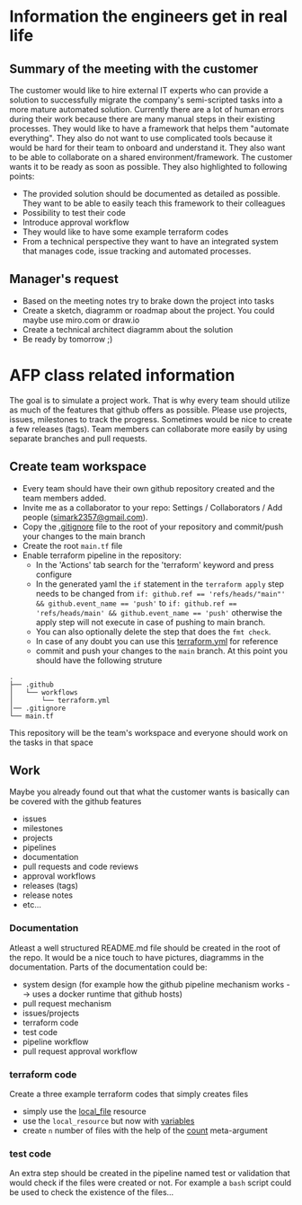 # Information the engineers get in real life
## Summary of the meeting with the customer
The customer would like to hire external IT experts who can provide a solution to successfully migrate the company's semi-scripted tasks into a more mature automated solution.
Currently there are a lot of human errors during their work because there are many manual steps in their existing processes. They would like to have a framework that helps them "automate everything".
They also do not want to use complicated tools because it would be hard for their team to onboard and understand it. They also want to be able to collaborate on a shared environment/framework. 
The customer wants it to be ready as soon as possible. They also highlighted to following points:
- The provided solution should be documented as detailed as possible. They want to be able to easily teach this framework to their colleagues
- Possibility to test their code
- Introduce approval workflow
- They would like to have some example terraform codes
- From a technical perspective they want to have an integrated system that manages code, issue tracking and automated processes.

## Manager's request
- Based on the meeting notes try to brake down the project into tasks
- Create a sketch, diagramm or roadmap about the project. You could maybe use miro.com or draw.io
- Create a technical architect diagramm about the solution
- Be ready by tomorrow ;)

# AFP class related information
The goal is to simulate a project work. That is why every team should utilize as much of the features that github offers as possible.
Please use projects, issues, milestones to track the progress. Sometimes would be nice to create a few releases (tags). Team members can collaborate more easily by using separate branches and pull requests.
## Create team workspace
- Every team should have their own github repository created and the team members added.
- Invite me as a collaborator to your repo: Settings / Collaborators / Add people (simark2357@gmail.com).
- Copy the [.gitignore](https://github.com/s1mark/mzl7y1/blob/31674b2071135266cc112cff2f66fa4915e8d871/.gitignore) file to the root of your repository and commit/push your changes to the main branch
- Create the root `main.tf` file
- Enable terraform pipeline in the repository:
  - In the 'Actions' tab search for the 'terraform' keyword and press configure
  - In the generated yaml the `if` statement in the `terraform apply` step needs to be changed from `if: github.ref == 'refs/heads/"main"' && github.event_name == 'push'` to `if: github.ref == 'refs/heads/main' && github.event_name == 'push'` otherwise the apply step will not execute in case of pushing to main branch.
  - You can also optionally delete the step that does the `fmt check`.
  - In case of any doubt you can use this [terraform.yml](https://github.com/s1mark/mzl7y1/blob/31674b2071135266cc112cff2f66fa4915e8d871/.github/workflows/terraform.yml) for reference
  - commit and push your changes to the `main` branch. At this point you should have the following struture
```
.
├── .github
│   └── workflows
│       └── terraform.yml
│── .gitignore
└── main.tf
```
This repository will be the team's workspace and everyone should work on the tasks in that space

## Work
Maybe you already found out that what the customer wants is basically can be covered with the github features
- issues
- milestones
- projects
- pipelines
- documentation
- pull requests and code reviews
- approval workflows
- releases (tags)
- release notes
- etc...
  
### Documentation
Atleast a well structured README.md file should be created in the root of the repo. It would be a nice touch to have pictures, diagramms in the documentation. Parts of the documentation could be:
- system design (for example how the github pipeline mechanism works --> uses a docker runtime that github hosts)
- pull request mechanism
- issues/projects
- terraform code
- test code
- pipeline workflow
- pull request approval workflow

### terraform code
Create a three example terraform codes that simply creates files
- simply use the [local_file](https://registry.terraform.io/providers/hashicorp/local/latest/docs/resources/file#example-usage) resource
- use the `local_resource` but now with [variables](https://www.terraformbyexample.com/variables/)
- create `n` number of files with the help of the [count](https://developer.hashicorp.com/terraform/language/meta-arguments/count#basic-syntax) meta-argument

### test code
An extra step should be created in the pipeline named test or validation that would check if the files were created or not. For example a `bash` script could be used to check the existence of the files...
